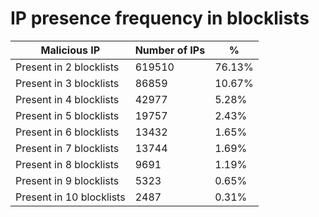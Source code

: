 # IP presence frequency in blocklists
| Malicious IP | Number of IPs | % |
|----|----|----|
| Present in 2 blocklists | 619510 | 76.13% |
| Present in 3 blocklists | 86859 | 10.67% |
| Present in 4 blocklists | 42977 | 5.28% |
| Present in 5 blocklists | 19757 | 2.43% |
| Present in 6 blocklists | 13432 | 1.65% |
| Present in 7 blocklists | 13744 | 1.69% |
| Present in 8 blocklists | 9691 | 1.19% |
| Present in 9 blocklists | 5323 | 0.65% |
| Present in 10 blocklists | 2487 | 0.31% |
